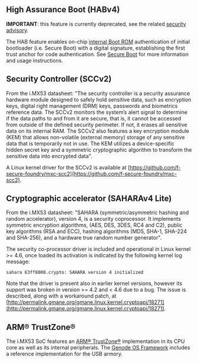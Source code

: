## High Assurance Boot (HABv4)

**IMPORTANT**: this feature is currently deprecated, see the related [security advisory](https://github.com/f-secure-foundry/usbarmory/blob/master/software/secure_boot/Security_Advisory-Ref_QBVR2017-0001.txt).

The HAB feature enables on-chip [internal Boot ROM](https://github.com/f-secure-foundry/usbarmory/wiki/Internal-Boot-ROM-(Mk-I)) authentication of initial bootloader (i.e. Secure Boot) with a digital signature, establishing the first trust anchor for code authentication. See [Secure Boot](https://github.com/f-secure-foundry/usbarmory/wiki/Secure-boot-(iMX53)) for more information and usage instructions.

## Security Controller (SCCv2)

From the i.MX53 datasheet: "The security controller is a security assurance hardware module designed to safely hold sensitive data, such as encryption keys, digital right management (DRM) keys, passwords and biometrics reference data. The SCCv2 monitors the system’s alert signal to determine if the data paths to and from it are secure, that is, it cannot be accessed from outside of the defined security perimeter. If not, it erases all sensitive data on its internal RAM. The SCCv2 also features a key encryption module (KEM) that allows non-volatile (external memory) storage of any sensitive data that is temporarily not in use. The KEM utilizes a device-specific hidden secret key and a symmetric cryptographic algorithm to transform the sensitive data into encrypted data".

A Linux kernel driver for the SCCv2 is available at [https://github.com/f-secure-foundry/mxc-scc2](https://github.com/f-secure-foundry/mxc-scc2).

## Cryptographic accelerator (SAHARAv4 Lite)

From the i.MX53 datasheet: "SAHARA (symmetric/asymmetric hashing and random accelerator), version 4, is a security coprocessor. It implements symmetric encryption algorithms, (AES, DES, 3DES, RC4 and C2), public key algorithms (RSA and ECC), hashing algorithms (MD5, SHA-1, SHA-224 and SHA-256), and a hardware true random number generator". 

The security co-processor driver is included and operational in Linux kernel >= 4.6, once loaded its activation is indicated by the following kernel log message:
```
sahara 63ff8000.crypto: SAHARA version 4 initialized
```

Note that the driver is present also in earlier kernel versions, however its support was broken in version >= 4.2 and < 4.6 due to a bug. The issue is described, along with a workaround patch, at [http://permalink.gmane.org/gmane.linux.kernel.cryptoapi/18271](http://permalink.gmane.org/gmane.linux.kernel.cryptoapi/18271).

## ARM® TrustZone®

The i.MX53 SoC features an [ARM® TrustZone®](http://www.arm.com/products/processors/technologies/trustzone/) implementation in its CPU core as well as its internal peripherals. The [Genode OS Framework](https://github.com/f-secure-foundry/usbarmory/wiki/Genode-OS) includes a reference implementation for the USB armory.
